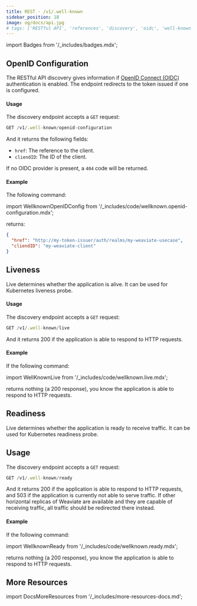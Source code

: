 ```yaml
---
title: REST - /v1/.well-known
sidebar_position: 18
image: og/docs/api.jpg
# tags: ['RESTful API', 'references', 'discovery', 'oidc', 'well-known']
---
```

import Badges from '/_includes/badges.mdx';

<Badges/>

## OpenID Configuration
The RESTful API discovery gives information if [OpenID Connect (OIDC)](/developers/weaviate/configuration/authentication.md#openid-connect-oidc) authentication is enabled. The endpoint redirects to the token issued if one is configured.

#### Usage

The discovery endpoint accepts a `GET` request:

```js
GET /v1/.well-known/openid-configuration
```

And it returns the following fields:
- `href`: The reference to the client.
- `cliendID`: The ID of the client.

If no OIDC provider is present, a `404` code will be returned.
  
#### Example
The following command:

import WellknownOpenIDConfig from '/_includes/code/wellknown.openid-configuration.mdx';

<WellknownOpenIDConfig/>

returns:

```json
{
  "href": "http://my-token-issuer/auth/realms/my-weaviate-usecase",
  "cliendID": "my-weaviate-client"
}
```

## Liveness

Live determines whether the application is alive. It can be used for Kubernetes liveness probe.

#### Usage

The discovery endpoint accepts a `GET` request:

```js
GET /v1/.well-known/live
```

And it returns 200 if the application is able to respond to HTTP requests.
  
#### Example
If the following command:

import WellKnownLive from '/_includes/code/wellknown.live.mdx';

<WellKnownLive/>

returns nothing (a 200 response), you know the application is able to respond to HTTP requests.

## Readiness

Live determines whether the application is ready to receive traffic. It can be used for Kubernetes readiness probe.

## Usage

The discovery endpoint accepts a `GET` request:

```js
GET /v1/.well-known/ready
```

And it returns 200 if the application is able to respond to HTTP requests, and 503 if the application is currently not able to serve traffic. If other horizontal replicas of Weaviate are available and they are capable of receiving traffic, all traffic should be redirected there instead.
  
#### Example
If the following command:

import WellknownReady from '/_includes/code/wellknown.ready.mdx';

<WellknownReady/>

returns nothing (a 200 response), you know the application is able to respond to HTTP requests.

## More Resources

import DocsMoreResources from '/_includes/more-resources-docs.md';

<DocsMoreResources />
